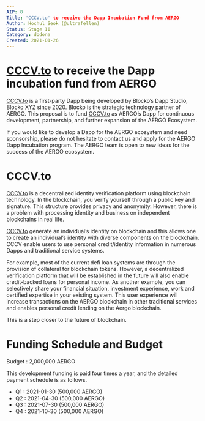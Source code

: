 ```yaml
---
AIP: 8
Title: 'CCCV.to' to receive the Dapp Incubation Fund from AERGO
Author: Hochul Seok (@ultrafellen)
Status: Stage II
Category: dodona
Created: 2021-01-26
---
```


# [CCCV.to](http://cccv.to/) to receive the Dapp incubation fund from AERGO 

[CCCV.to](http://cccv.to/) is a first-party Dapp being developed by Blocko’s Dapp Studio, Blocko XYZ since 2020. Blocko is the strategic technology partner of AERGO. This proposal is to fund [CCCV.to](http://cccv.to/) as AERGO’s Dapp for continuous development, partnership, and further expansion of the AERGO Ecosystem.

If you would like to develop a Dapp for the AERGO ecosystem and need sponsorship, please do not hesitate to contact us and apply for the AERGO Dapp Incubation program. The AERGO team is open to new ideas for the success of the AERGO ecosystem.

# CCCV.to

[CCCV.to](http://cccv.to/) is a decentralized identity verification platform using blockchain technology. In the blockchain, you verify yourself through a public key and signature. This structure provides privacy and anonymity. However, there is a problem with processing identity and business on independent blockchains in real life.

[CCCV.to](http://cccv.to) generate an individual’s identity on blockchain and this allows one to create an individual’s identity with diverse components on the blockchain. CCCV enable users to use personal credit/identity information in numerous Dapps and traditional service systems.

For example, most of the current defi loan systems are through the provision of collateral for blockchain tokens. However, a decentralized verification platform that will be established in the future will also enable credit-backed loans for personal income. As another example, you can selectively share your financial situation, investment experience, work and certified expertise in your existing system. This user experience will increase transactions on the AERGO blockchain in other traditional services and enables personal credit lending on the Aergo blockchain.

This is a step closer to the future of blockchain.

# Funding Schedule and Budget

Budget : 2,000,000 AERGO

This development funding is paid four times a year, and the detailed payment schedule is as follows.

* Q1 : 2021-01-30 (500,000 AERGO)
* Q2 : 2021-04-30 (500,000 AERGO)
* Q3 : 2021-07-30 (500,000 AERGO)
* Q4 : 2021-10-30 (500,000 AERGO)
